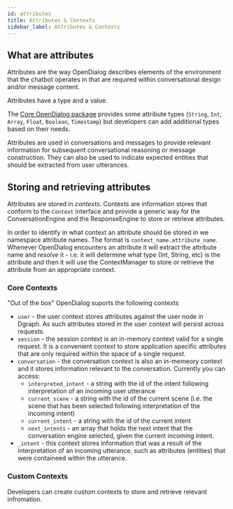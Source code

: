 ```yaml
---
id: attributes
title: Attributes & Contexts
sidebar_label: Attributes & Contexts
---
```


## What are attributes
Attributes are the way OpenDialog describes elements of the environment that the chatbot operates in that are required within conversational design and/or message content.

Attributes have a type and a value.

The [Core OpenDialog package](https://github.com/opendialogai/core/tree/develop/src/Attribute) provides some attribute types (`String`, `Int`, `Array`, `Float`, `Boolean`, `Timestamp`) but developers can add additional types based on their needs.

Attributes are used in conversations and messages to provide relevant information for subsequent conversational reasoning or message construction. They can also be used to indicate expected entities that should be extracted from user utterances. 

## Storing and retrieving attributes
Attributes are stored in _contexts_. Contexts are information stores that conform to the `Context` interface and provide a generic way for the ConversationEngine and the ResponseEngine to store or retrieve attributes. 

In order to identify in what context an attribute should be stored in we namespace attribute names. The format is `context_name.attribute_name`. Whenever OpenDialog encounters an attribute it will extract the attribute name and _resolve_ it - i.e. it will determine what type (Int, String, etc) is the attribute and then it will use the ContextManager to store or retrieve the attribute from an appropriate context. 

### Core Contexts
"Out of the box" OpenDialog suports the following contexts
+ `user` - the user context stores attributes against the user node in Dgraph. As such attributes stored in the user context will persist across requests. 
+ `session` - the session context is an in-memory context valid for a single request. It is a convenient context to store application specific attributes that are only required within the space of a single request.
+ `conversation` - the conversation context is also an in-memeory context and it stores information relevant to the conversation. Currently you can access:
    + `interpreted_intent` - a string with the id of the intent following interpretation of an incoming user utterance
    + `current_scene` - a string with the id of the current scene (i.e. the scene that has been selected following interpretation of the incoming intent)
    + `current_intent` - a string with the id of the current intent
    + `next_intents` - an array that holds the next intent that the conversation engine selected, given the current incoming intent.
+ `_intent` - this context stores information that was a result of the interpretation of an incoming utterance, such as attributes (entities) that were containeed within the utterance.

### Custom Contexts
Developers can create custom contexts to store and retrieve relevant infromation. 

